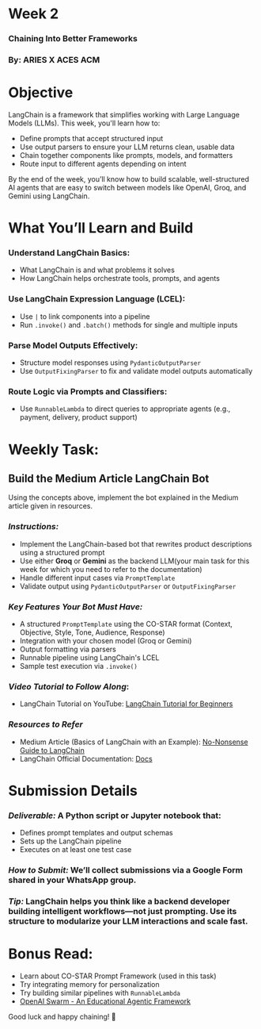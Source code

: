 # Week 2

### Chaining Into Better Frameworks

### By: ARIES X ACES ACM

# **Objective**

LangChain is a framework that simplifies working with Large Language Models (LLMs). This week, you'll learn how to:

* Define prompts that accept structured input  
* Use output parsers to ensure your LLM returns clean, usable data  
* Chain together components like prompts, models, and formatters  
* Route input to different agents depending on intent

By the end of the week, you’ll know how to build scalable, well-structured AI agents that are easy to switch between models like OpenAI, Groq, and Gemini using LangChain.

# **What You’ll Learn and Build**

### Understand LangChain Basics:

* What LangChain is and what problems it solves  
* How LangChain helps orchestrate tools, prompts, and agents

### Use LangChain Expression Language (LCEL):

* Use `|` to link components into a pipeline  
* Run `.invoke()` and `.batch()` methods for single and multiple inputs

### Parse Model Outputs Effectively:

* Structure model responses using `PydanticOutputParser`  
* Use `OutputFixingParser` to fix and validate model outputs automatically

### Route Logic via Prompts and Classifiers:

* Use `RunnableLambda` to direct queries to appropriate agents (e.g., payment, delivery, product support)

# **Weekly Task:**

## **Build the Medium Article LangChain Bot**

Using the concepts above, implement the bot explained in the Medium article given in resources.

### *Instructions:*

* Implement the LangChain-based bot that rewrites product descriptions using a structured prompt  
* Use either **Groq** or **Gemini** as the backend LLM(your main task for this week for which you need to refer to the documentation)  
* Handle different input cases via `PromptTemplate`  
* Validate output using `PydanticOutputParser` or `OutputFixingParser`

### *Key Features Your Bot Must Have:*

* A structured `PromptTemplate` using the CO-STAR format (Context, Objective, Style, Tone, Audience, Response)  
* Integration with your chosen model (Groq or Gemini)  
* Output formatting via parsers  
* Runnable pipeline using LangChain's LCEL  
* Sample test execution via `.invoke()`

### *Video Tutorial to Follow Along*:

* LangChain Tutorial on YouTube: [LangChain Tutorial for Beginners](https://youtu.be/cQUUkZnyoD0?si=YXBQRE9UZ_w-02H3)

### *Resources to Refer*

* Medium Article (Basics of LangChain with an Example): [No-Nonsense Guide to LangChain](https://medium.com/@sureshraghu0706/no-nonsense-guide-to-langchain-a3521d725abf)  
* LangChain Official Documentation: [Docs](https://docs.langchain.com/)


# **Submission Details**

### *Deliverable:* A Python script or Jupyter notebook that:

* Defines prompt templates and output schemas  
* Sets up the LangChain pipeline  
* Executes on at least one test case


### *How to Submit:* We’ll collect submissions via a Google Form shared in your WhatsApp group.

### *Tip:* LangChain helps you think like a backend developer building intelligent workflows—not just prompting. Use its structure to modularize your LLM interactions and scale fast. 

# **Bonus Read:**

* Learn about CO-STAR Prompt Framework (used in this task)  
* Try integrating memory for personalization  
* Try building similar pipelines with `RunnableLambda`
* [OpenAI Swarm - An Educational Agentic Framework](https://github.com/openai/swarm/tree/main)

Good luck and happy chaining\! 🔗

